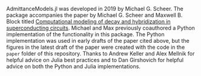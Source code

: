 AdmittanceModels.jl was developed in 2019 by Michael G. Scheer. The package accompanies the paper by Michael G. Scheer and Maxwell B. Block titled [Computational modeling of decay and hybridization in superconducting circuits](https://arxiv.org/abs/1810.11510). Michael and Max previously coauthored a Python implementation of the functionality in this package. The Python implementation was used in early drafts of the paper cited above, but the figures in the latest draft of the paper were created with the code in the `paper` folder of this repository. Thanks to Andrew Keller and Alex Mellnik for helpful advice on Julia best practices and to Dan Girshovich for helpful advice on both the Python and Julia implementations.
